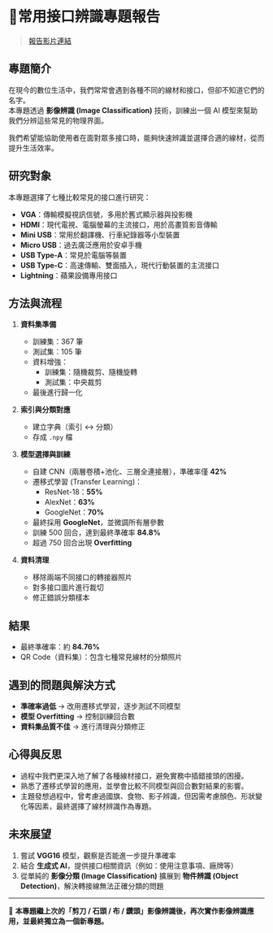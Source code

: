 # 🔌常用接口辨識專題報告

> [報告影片連結](https://youtu.be/HnTN1aaEzgQ)

## 專題簡介
在現今的數位生活中，我們常常會遇到各種不同的線材和接口，但卻不知道它們的名字。  
本專題透過 **影像辨識 (Image Classification)** 技術，訓練出一個 AI 模型來幫助我們分辨這些常見的物理界面。  

我們希望能協助使用者在面對眾多接口時，能夠快速辨識並選擇合適的線材，從而提升生活效率。

## 研究對象
本專題選擇了七種比較常見的接口進行研究：
- **VGA**：傳輸模擬視訊信號，多用於舊式顯示器與投影機  
- **HDMI**：現代電視、電腦螢幕的主流接口，用於高畫質影音傳輸  
- **Mini USB**：常用於翻譯機、行車紀錄器等小型裝置  
- **Micro USB**：過去廣泛應用於安卓手機  
- **USB Type-A**：常見於電腦等裝置  
- **USB Type-C**：高速傳輸、雙面插入，現代行動裝置的主流接口  
- **Lightning**：蘋果設備專用接口  

## 方法與流程
1. **資料集準備**  
   - 訓練集：367 筆  
   - 測試集：105 筆  
   - 資料增強：  
     - 訓練集：隨機裁剪、隨機旋轉  
     - 測試集：中央裁剪  
   - 最後進行歸一化  

2. **索引與分類對應**  
   - 建立字典（索引 ↔ 分類）  
   - 存成 `.npy` 檔  

3. **模型選擇與訓練**  
   - 自建 CNN（兩層卷積+池化、三層全連接層），準確率僅 **42%**  
   - 遷移式學習 (Transfer Learning)：  
     - ResNet-18：**55%**  
     - AlexNet：**63%**  
     - GoogleNet：**70%**  
   - 最終採用 **GoogleNet**，並微調所有層參數  
   - 訓練 500 回合，達到最終準確率 **84.8%**  
   - 超過 750 回合出現 **Overfitting**  

4. **資料清理**  
   - 移除兩端不同接口的轉接器照片  
   - 對多接口圖片進行裁切  
   - 修正錯誤分類樣本  

## 結果
- 最終準確率：約 **84.76%**  
- QR Code（資料集）：包含七種常見線材的分類照片  

## 遇到的問題與解決方式
- **準確率過低** → 改用遷移式學習，逐步測試不同模型  
- **模型 Overfitting** → 控制訓練回合數  
- **資料集品質不佳** → 進行清理與分類修正  

## 心得與反思
- 過程中我們更深入地了解了各種線材接口，避免實務中插錯接頭的困擾。  
- 熟悉了遷移式學習的應用，並學會比較不同模型與回合數對結果的影響。  
- 主題發想過程中，曾考慮過國旗、食物、影子辨識，但因需考慮顏色、形狀變化等因素，最終選擇了線材辨識作為專題。  

## 未來展望
1. 嘗試 **VGG16** 模型，觀察是否能進一步提升準確率  
2. 結合 **生成式 AI**，提供接口相關資訊（例如：使用注意事項、廠牌等）  
3. 從單純的 **影像分類 (Image Classification)** 擴展到 **物件辨識 (Object Detection)**，解決轉接線無法正確分類的問題  

---
📌 **本專題繼上次的「剪刀 / 石頭 / 布 / 鑽頭」影像辨識後，再次實作影像辨識應用，並最終獨立為一個新專題。**
